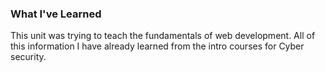 ### What I've Learned
This unit was trying to teach the fundamentals of web development.  All of this information I have already learned from the intro courses for Cyber security.
